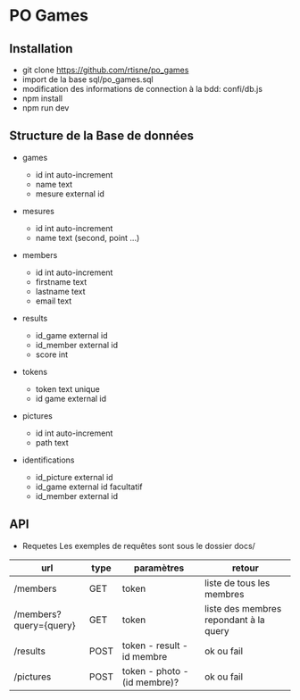 # PO Games
## Installation
  - git clone https://github.com/rtisne/po_games
  - import de la base sql/po_games.sql
  - modification des informations de connection à la bdd: confi/db.js
  - npm install
  - npm run dev



## Structure de la Base de données

* games
    - id              int auto-increment
    - name         text
    - mesure      external id

* mesures
    - id              int auto-increment
    - name         text                             (second, point ...)

* members
    - id               int auto-increment
    - firstname    text
    - lastname     text
    - email          text

* results
    - id_game     external id
    - id_member external id
    - score          int

* tokens
    - token          text unique
    - id game       external id

* pictures
    - id               int auto-increment
    - path           text

* identifications
    - id_picture   external id
    - id_game     external id facultatif
    - id_member external id

## API

* Requetes
Les exemples de requêtes sont sous le dossier docs/

| url | type | paramètres | retour |
|------|-------|--------------|---------|
| /members | GET | token | liste de tous les membres |
| /members?query={query} | GET | token | liste des membres repondant à la query |
| /results | POST | token - result - id membre | ok ou fail |
| /pictures | POST | token - photo - (id membre)? | ok ou fail |
